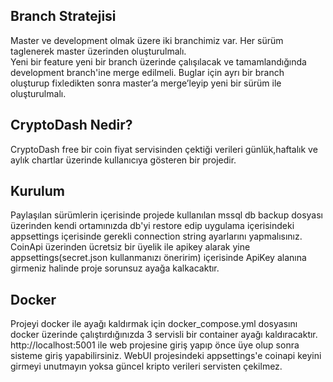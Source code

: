 ## **Branch Stratejisi**
Master ve development olmak üzere iki branchimiz var. Her sürüm taglenerek master üzerinden oluşturulmalı.  
Yeni bir feature yeni bir branch üzerinde çalışılacak ve tamamlandığında development branch'ine merge edilmeli. 
Buglar için ayrı bir branch oluşturup fixledikten sonra master’a merge’leyip yeni bir sürüm ile oluşturulmalı.




## CryptoDash Nedir?

CryptoDash free bir coin fiyat servisinden çektiği verileri günlük,haftalık ve aylık chartlar üzerinde kullanıcıya gösteren bir projedir.

## Kurulum

Paylaşılan sürümlerin içerisinde projede kullanılan mssql db backup dosyası üzerinden kendi ortamınızda db'yi restore edip uygulama içerisindeki appsettings içerisinde gerekli connection string ayarlarını yapmalısınız.
CoinApi üzerinden ücretsiz bir üyelik ile apikey alarak yine appsettings(secret.json kullanmanızı öneririm) içerisinde ApiKey alanına girmeniz halinde proje sorunsuz ayağa kalkacaktır.

## Docker
Projeyi docker ile ayağı kaldırmak için docker_compose.yml dosyasını docker üzerinde çalıştırdığınızda 3 servisli bir container ayağı kaldıracaktır.
http://localhost:5001 ile web projesine giriş yapıp önce üye olup sonra sisteme giriş yapabilirsiniz.
WebUI projesindeki appsettings'e coinapi keyini girmeyi unutmayın yoksa güncel kripto verileri servisten çekilmez.



